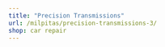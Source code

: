 ```yaml
---
title: "Precision Transmissions"
url: /milpitas/precision-transmissions-3/
shop: car repair
---
```


